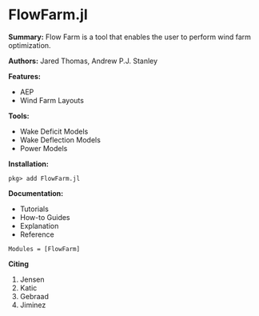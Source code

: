# FlowFarm.jl

**Summary:** Flow Farm is a tool that enables the user to perform wind farm optimization.

**Authors:** Jared Thomas, Andrew P.J. Stanley

**Features:**

* AEP
* Wind Farm Layouts

**Tools:**

* Wake Deficit Models
* Wake Deflection Models
* Power Models

**Installation:**

```@autodocs
pkg> add FlowFarm.jl
```

**Documentation:**

* Tutorials
* How-to Guides
* Explanation
* Reference

```@autodocs
Modules = [FlowFarm]
```
**Citing**
1. Jensen
2. Katic
3. Gebraad
4. Jiminez